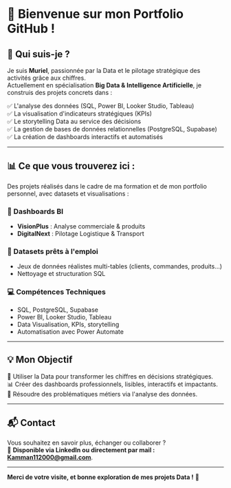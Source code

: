 # 👋 Bienvenue sur mon Portfolio GitHub !

## 🎯 Qui suis-je ?

Je suis **Muriel**, passionnée par la Data et le pilotage stratégique des activités grâce aux chiffres.  
Actuellement en spécialisation **Big Data & Intelligence Artificielle**, je construis des projets concrets dans :

✅ L'analyse des données (SQL, Power BI, Looker Studio, Tableau)  
✅ La visualisation d'indicateurs stratégiques (KPIs)  
✅ Le storytelling Data au service des décisions  
✅ La gestion de bases de données relationnelles (PostgreSQL, Supabase)  
✅ La création de dashboards interactifs et automatisés  

---

## 📊 Ce que vous trouverez ici :

Des projets réalisés dans le cadre de ma formation et de mon portfolio personnel, avec datasets et visualisations :

### 🚀 Dashboards BI  
- **VisionPlus** : Analyse commerciale & produits  
- **DigitalNext** : Pilotage Logistique & Transport  

### 📂 Datasets prêts à l'emploi  
- Jeux de données réalistes multi-tables (clients, commandes, produits…)  
- Nettoyage et structuration SQL  

### 💻 Compétences Techniques  
- SQL, PostgreSQL, Supabase  
- Power BI, Looker Studio, Tableau  
- Data Visualisation, KPIs, storytelling  
- Automatisation avec Power Automate  

---

## 💡 Mon Objectif

🎯 Utiliser la Data pour transformer les chiffres en décisions stratégiques.  
📊 Créer des dashboards professionnels, lisibles, interactifs et impactants.  
🧩 Résoudre des problématiques métiers via l'analyse des données.

---

## 📬 Contact

Vous souhaitez en savoir plus, échanger ou collaborer ?  
📧 **Disponible via LinkedIn ou directement par mail : Kamman112000@gmail.com**.

---

**Merci de votre visite, et bonne exploration de mes projets Data !** 🚀

